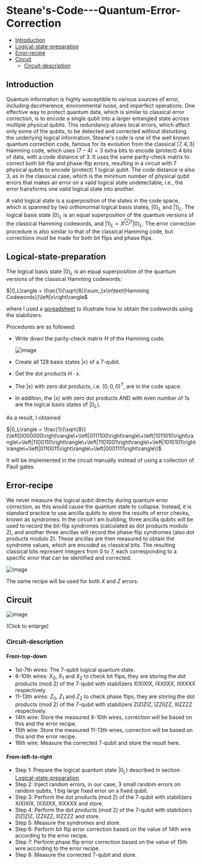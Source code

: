 # Steane's-Code---Quantum-Error-Correction

- [Introduction](#introduction)
- [Logical-state-preparation](#logical-state-preparation)
- [Error-recipe](#error-recipe)
- [Circuit](#circuit)
  - [Circuit-description](#circuit-description)

## Introduction

Quantum information is highly susceptible to various sources of error, including decoherence, environmental noise, and imperfect operations. One effective way to protect quantum data, which is similar to classical error correction, is to encode a single qubit into a larger entangled state across multiple physical qubits. This redundancy allows local errors, which affect only some of the qubits, to be detected and corrected without disturbing the underlying logical information. Steane's code is one of the well known quantum correction code, famous for its evolution from the classical $[7,4,3]$ Hamming code, which uses $(7-4)=3$ extra bits to encode (protect) 4 bits of data, with a code distance of 3. It uses the same parity-check matrix to correct both bit-flip and phase-flip errors, resulting in a circuit with 7 physical qubits to encode (protect) 1 logical qubit. The code distance is also 3, as in the classical case, which is the minimum number of physical qubit errors that makes an error on a valid logical state undetectable, i.e., the error transforms one valid logical state into another.

A valid logical state is a superposition of the states in the code space, which is spanned by two orthonormal logical basis states, $\left|0\right\rangle_L$ and $\left|1\right\rangle_L$. The logical basis state $\left|0\right\rangle_L$​ is an equal superposition of the quantum versions of the classical Hamming codewords, and $\left|1\right\rangle_L=X^{\otimes7}\left|0\right\rangle_L$​. The error correction procedure is also similar to that of the classical Hamming code, but corrections must be made for both bit flips and phase flips.

## Logical-state-preparation

The logical basis state $\left|0\right\rangle_L$​ is an equal superposition of the quantum versions of the classical Hamming codewords:

$|0_L\rangle = \frac{1}{\sqrt{8}}\sum_{x\in\text{Hamming Codewords}}\left|x\right\rangle\$

where I used a [spreadsheet](https://github.com/kh-w/QEC_Steanes_code/blob/main/steanes_code_stabilizer.xlsx) to illustrate how to obtain the codewords using the stabilizers. 

Procedures are as followed:
- Write down the parity-check matrix $H$ of the Hamming code.

  ![image](https://github.com/user-attachments/assets/960dc107-b464-4473-932d-a9b841d4200b)
- Create all 128 basis states $\left|x\right\rangle$ of a 7-qubit.
- Get the dot products $H\cdot x$.
- The $\left|x\right\rangle$ with zero dot products, i.e. $(0, 0, 0)^T$, are in the code space.
- In addition, the $\left|x\right\rangle$ with zero dot products AND with even number of 1s are the logical basis states of $|0_L\rangle$.

As a result, I obtained:

$|0_L\rangle = \frac{1}{\sqrt{8}}(\left|0000000\right\rangle\+\left|0111100\right\rangle\+\left|1011010\right\rangle\+\left|1100110\right\rangle\+\left|1101001\right\rangle\+\left|1010101\right\rangle\+\left|0110011\right\rangle\+\left|0001111\right\rangle\)$

It will be implemented in the circuit manually instead of using a collection of Pauli gates. 

## Error-recipe

We never measure the logical qubit directly during quantum error correction, as this would cause the quantum state to collapse. Instead, it is standard practice to use ancilla qubits to store the results of error checks, known as syndromes. In the circuit I am building, three ancilla qubits will be used to record the bit-flip syndromes (calculated as dot products modulo 2), and another three ancillas will record the phase-flip syndromes (also dot products modulo 2). These ancillas are then measured to obtain the syndrome values, which are encoded as classical bits. The resulting classical bits represent integers from 0 to 7, each corresponding to a specific error that can be identified and corrected:

![image](https://github.com/user-attachments/assets/81a850c7-b1d6-4126-a097-e22277b1d45c)

The same recipe will be used for both $X$ and $Z$ errors.

## Circuit

![image](https://github.com/user-attachments/assets/5a3e0095-6cac-47a2-95ab-be3a49d6bca8)

(Click to enlarge)

### Circuit-description

#### From-top-down
- 1st-7th wires: The 7-qubit logical quantum state.
- 8-10th wires: $X_0$, $X_1$ and $X_2$ to check bit flips, they are storing the dot products (mod 2) of the 7-qubit with stabilizers XIXIXIX, IXXIIXX, IIIXXXX respectively.
- 11-13th wires: $Z_0$, $Z_1$ and $Z_2$ to check phase flips, they are storing the dot products (mod 2) of the 7-qubit with stabilizers ZIZIZIZ, IZZIIZZ, IIIZZZZ respectively.
- 14th wire: Store the measured 8-10th wires, correction will be based on this and the error recipe.
- 15th wire: Store the measured 11-13th wires, correction will be based on this and the error recipe.
- 16th wire: Measure the corrected 7-qubit and store the result here.

#### From-left-to-right
- Step 1: Prepare the logical quantum state $|0_L\rangle$ described in section [Logical-state-preparation](#logical-state-preparation).
- Step 2: Inject random errors, in our case, 3 small random errors on random qubits, 1 big large fixed error on a fixed qubit.
- Step 3: Perform the dot products (mod 2) of the 7-qubit with stabilizers XIXIXIX, IXXIIXX, IIIXXXX and store.
- Step 4: Perform the dot products (mod 2) of the 7-qubit with stabilizers ZIZIZIZ, IZZIIZZ, IIIZZZZ and store.
- Step 5: Measure the syndromes and store.
- Step 6: Perform bit flip error correction based on the value of 14th wire according to the error recipe.
- Step 7: Perform phase flip error correction based on the value of 15th wire according to the error recipe.
- Step 8: Measure the corrected 7-qubit and store.

